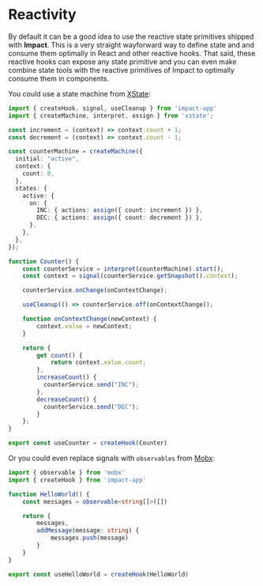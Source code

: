 # Reactivity

By default it can be a good idea to use the reactive state primitives shipped with **Impact**. This is a very straight wayforward way to define state and and consume them optimally in React and other reactive hooks. That said, these reactive hooks can expose any state primitive and you can even make combine state tools with the reactive primitives of Impact to optimally consume them in components.

You could use a state machine from [XState](https://xstate.js.org/):

```ts
import { createHook, signal, useCleanup } from 'impact-app'
import { createMachine, interpret, assign } from 'xstate';

const increment = (context) => context.count + 1;
const decrement = (context) => context.count - 1;

const counterMachine = createMachine({
  initial: "active",
  context: {
    count: 0,
  },
  states: {
    active: {
      on: {
        INC: { actions: assign({ count: increment }) },
        DEC: { actions: assign({ count: decrement }) },
      },
    },
  },
});

function Counter() {
    const counterService = interpret(counterMachine).start();
    const context = signal(counterService.getSnapshot().context);

    counterService.onChange(onContextChange);

    useCleanup(() => counterService.off(onContextChange));

    function onContextChange(newContext) {
        context.value = newContext;
    }

    return {
        get count() {
            return context.value.count;
        },
        increaseCount() {
          counterService.send("INC");
        },
        decreaseCount() {
          counterService.send("DEC");
        }
    };
}

export const useCounter = createHook(Counter)
```

Or you could even replace signals with `observables` from [Mobx](https://mobx.js.org/README.html):

```ts
import { observable } from 'mobx'
import { createHook } from 'impact-app'

function HelloWorld() {
    const messages = observable<string[]>([])

    return {
        messages,
        addMessage(message: string) {
            messages.push(message)
        }
    }
}

export const useHelloWorld = createHook(HelloWorld)
```